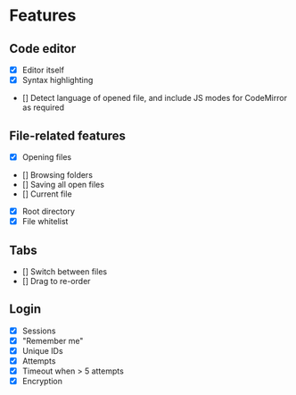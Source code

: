 # Features

## Code editor
- [x] Editor itself
- [x] Syntax highlighting
- [] Detect language of opened file, and include JS modes for CodeMirror as required

## File-related features
- [x] Opening files
- [] Browsing folders
- [] Saving all open files
- [] Current file
- [x] Root directory
- [x] File whitelist

## Tabs
- [] Switch between files
- [] Drag to re-order

## Login
- [x] Sessions
- [x] "Remember me"
- [x] Unique IDs
- [x] Attempts
- [x] Timeout when > 5 attempts
- [x] Encryption
